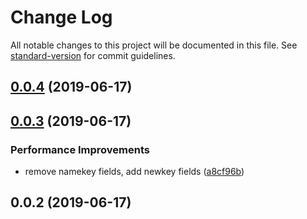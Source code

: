 # Change Log

All notable changes to this project will be documented in this file. See [standard-version](https://github.com/conventional-changelog/standard-version) for commit guidelines.

<a name="0.0.4"></a>
## [0.0.4](https://github.com/Nelayah/list2tree/compare/v0.0.3...v0.0.4) (2019-06-17)



<a name="0.0.3"></a>
## [0.0.3](https://github.com/Nelayah/list2tree/compare/v0.0.2...v0.0.3) (2019-06-17)


### Performance Improvements

* remove namekey fields, add newkey fields ([a8cf96b](https://github.com/Nelayah/list2tree/commit/a8cf96b))



<a name="0.0.2"></a>
## 0.0.2 (2019-06-17)
